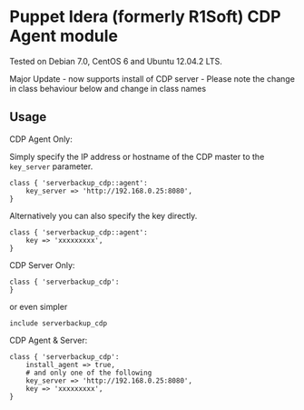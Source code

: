 Puppet Idera (formerly R1Soft) CDP Agent module
==============

Tested on Debian 7.0, CentOS 6 and Ubuntu 12.04.2 LTS.

Major Update - now supports install of CDP server - Please note the change in class behaviour below and change in class names

Usage
--------------
CDP Agent Only: 

Simply specify the IP address or hostname of the CDP master to the `key_server` parameter.

```puppet
class { 'serverbackup_cdp::agent':
	key_server => 'http://192.168.0.25:8080',
}
```

Alternatively you can also specify the key directly.

```puppet
class { 'serverbackup_cdp::agent':
	key => 'xxxxxxxxx',
}
```

CDP Server Only:

```puppet
class { 'serverbackup_cdp':
}
```
or even simpler

```puppet
include serverbackup_cdp
```

CDP Agent & Server:
```puppet
class { 'serverbackup_cdp':
	install_agent => true,
	# and only one of the following
	key_server => 'http://192.168.0.25:8080',
	key => 'xxxxxxxxx',
}
```
